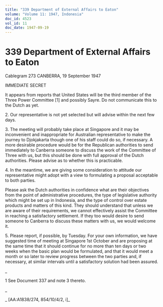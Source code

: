 ```yaml
---
title: "339 Department of External Affairs to Eaton"
volume: "Volume 11: 1947, Indonesia"
doc_id: 4523
vol_id: 11
doc_date: 1947-09-19
---
```


# 339 Department of External Affairs to Eaton

Cablegram 273 CANBERRA, 19 September 1947

IMMEDIATE SECRET

It appears from reports that United States will be the third member of the Three Power Committee [1] and possibly Sayre. Do not communicate this to the Dutch as yet.

2\. Our representative is not yet selected but will advise within the next few days.

3\. The meeting will probably take place at Singapore and it may be inconvenient and inappropriate for Australian representative to make the journey to Djokjakarta though one of his staff could do so, if necessary. A more desirable procedure would be for the Republican authorities to send immediately to Canberra someone to discuss the work of the Committee of Three with us, but this should be done with full approval of the Dutch authorities. Please advise as to whether this is practicable.

4\. In the meantime, we are giving some consideration to attitude our representative might adopt with a view to formulating a proposal acceptable to both parties.

Please ask the Dutch authorities in confidence what are their objectives from the point of administrative procedures, the type of legislative authority which might be set up in Indonesia, and the type of control over estate products and matters of this kind. They should understand that unless we are aware of their requirements, we cannot effectively assist the Committee in reaching a satisfactory settlement. If they too would desire to send someone to Canberra to discuss these matters with us, we would welcome it.

5\. Please report, if possible, by Tuesday. For your own information, we have suggested time of meeting at Singapore 1st October and are proposing at the same time that it should continue for no more than ten days or two weeks when the basic plan would be formulated, and that it would meet a month or so later to review progress between the two parties and, if necessary, at similar intervals until a satisfactory solution had been assured.

_

1 See Document 337 and note 3 thereto.

_

_ [AA:A1838/274, 854/10/4/2, i]_
